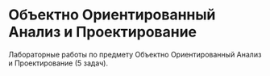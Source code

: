 # Объектно Ориентированный Анализ и Проектирование
Лабораторные работы по предмету Объектно Ориентированный Анализ и Проектирование (5 задач).

